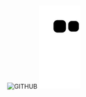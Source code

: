 ![GITHUB](https://user-images.githubusercontent.com/95647164/186754525-e4f86daa-b861-46a4-8146-d285598ae88f.png)
![Snake animation](https://github.com/madushadhanushka/github-readme/blob/output/github-contribution-snake.svg)

